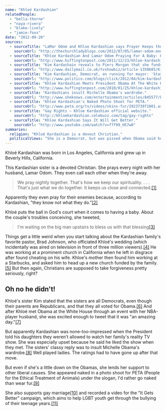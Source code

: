 ```yaml
---
name: "Khloé Kardashian"
relatedPeople:
  - "bella-thorne"
  - "naya-rivera"
  - "blake-lively"
  - "jamie-foxx"
date: "2012-09-20"
sources:
  - sourceTitle: "LaMar Odom and Khloe Kardashian says Prayer Keeps their Marriage in Check."
    sourceUrl: "http://thechurchladyblogs.com/2012/07/05/lamar-odom-and-khloe-kardashian-says-prayer-keeps-their-marriage-in-check-video/"
  - sourceTitle: "Khloe Kardashian And Lamar Odom Praying For A Baby: Have Their Prayers Been Answered?"
    sourceUrl: "http://www.huffingtonpost.com/2011/12/23/khloe-kardashian-lamar-odom-praying-for-a-baby_n_1167827.html"
  - sourceTitle: "Kim Kardashain reveals to Piers Morgan that she funds mother Kris' church."
    sourceUrl: "http://www.dailymail.co.uk/tvshowbiz/article-1350685/Kim-Kardashian-reveals-Piers-Morgan-funds-mother-Kris-church.html"
  - sourceTitle: "Kim Kardashian, Democrat, on running for mayor: 'Stay tuned.'"
    sourceUrl: "http://www.politico.com/blogs/click/2012/04/kim-kardashian-on-running-for-mayor-stay-tuned-121938.html"
  - sourceTitle: "Khloe Kardashian Meets President Obama At The White House."
    sourceUrl: "http://www.huffingtonpost.com/2010/01/25/khloe-kardashian-meets-pr_n_435987.html"
  - sourceTitle: "Kardashians insult Michelle Obama's wardrobe."
    sourceUrl: "http://www.sheknows.com/entertainment/articles/845577/kardashians-insult-michelle-obamas-wardrobe"
  - sourceTitle: "Khloe Kardashian's Naked Photo Shoot for PETA."
    sourceUrl: "http://www.peta.org/tv/videos/skins-fur/292373971001.aspx"
  - sourceTitle: "Gay Rights – Khloe Kardashian official website."
    sourceUrl: "http://khloekardashian.celebuzz.com/tag/gay-rights"
  - sourceTitle: "Khloe Kardashian Says It Will Get Better."
    sourceUrl: "http://www.youtube.com/watch?v=f7f99_HS7w8"
summaries:
  religion: "Khloé Kardashian is a devout Christian."
  politicalViews: "She is a Democrat, but was pissed when Obama said he wouldn't let his girls watch her show."
---
```


Khloé Kardashian was born in Los Angeles, California and grew up in Beverly Hills, California.

This Kardashian sister is a devoted Christian. She prays every night with her husband, Lamar Odom. They even call each other when they're away.

>We pray nightly together. That's how we keep our spirituality. . . . That's just what we do together. It keeps us close and connected.<a class="source-citation" href="#http%3A%2F%2Fthechurchladyblogs.com%2F2012%2F07%2F05%2Flamar-odom-and-khloe-kardashian-says-prayer-keeps-their-marriage-in-check-video%2F" title="LaMar Odom and Khloe Kardashian says Prayer Keeps their Marriage in Check.">[1]</a>

Apparently they even pray for their enemies because, according to Kardashian, "they know not what they do."<a class="source-citation" href="#http%3A%2F%2Fthechurchladyblogs.com%2F2012%2F07%2F05%2Flamar-odom-and-khloe-kardashian-says-prayer-keeps-their-marriage-in-check-video%2F" title="LaMar Odom and Khloe Kardashian says Prayer Keeps their Marriage in Check.">[2]</a>

Khloé puts the ball in God's court when it comes to having a baby. About the couple's troubles conceiving, she tweeted,

>I'm waiting on the big man upstairs to bless us with that blessing<a class="source-citation" href="#http%3A%2F%2Fwww.huffingtonpost.com%2F2011%2F12%2F23%2Fkhloe-kardashian-lamar-odom-praying-for-a-baby_n_1167827.html" title="Khloe Kardashian And Lamar Odom Praying For A Baby: Have Their Prayers Been Answered?">[3]</a>

Things get a little weird when you start talking about the Kardashian family's favorite pastor, Brad Johnson, who officiated Khloé's wedding (which incidentally was aired on television in front of three million viewers).<a class="source-citation" href="#http%3A%2F%2Fwww.dailymail.co.uk%2Ftvshowbiz%2Farticle-1350685%2FKim-Kardashian-reveals-Piers-Morgan-funds-mother-Kris-church.html" title="Kim Kardashain reveals to Piers Morgan that she funds mother Kris&apos; church.">[4]</a> He was working at a prominent church in California when he left in disgrace after found cheating on his wife. Khloe's mother then found him working at a Starbucks, and asked him to head up a new church funded by the family.<a class="source-citation" href="#http%3A%2F%2Fwww.dailymail.co.uk%2Ftvshowbiz%2Farticle-1350685%2FKim-Kardashian-reveals-Piers-Morgan-funds-mother-Kris-church.html" title="Kim Kardashain reveals to Piers Morgan that she funds mother Kris&apos; church.">[5]</a> But then again, Christians are supposed to take forgiveness pretty seriously, right?


## Oh no he didn't!

Khloé's sister Kim stated that the sisters are all Democrats, even though their parents are Republicans, and that they all voted for Obama.<a class="source-citation" href="#http%3A%2F%2Fwww.politico.com%2Fblogs%2Fclick%2F2012%2F04%2Fkim-kardashian-on-running-for-mayor-stay-tuned-121938.html" title="Kim Kardashian, Democrat, on running for mayor: &apos;Stay tuned.&apos;">[6]</a> And after Khloé met Obama at the White House through an event with her NBA-player husband, she was excited enough to tweet that it was "an amazing day."<a class="source-citation" href="#http%3A%2F%2Fwww.huffingtonpost.com%2F2010%2F01%2F25%2Fkhloe-kardashian-meets-pr_n_435987.html" title="Khloe Kardashian Meets President Obama At The White House.">[7]</a>

But apparently Kardashian was none-too-impressed when the President told his daughters they weren't allowed to watch her family's reality TV show. She was especially upset because he said he liked the show when they met. The sisters' classy reply was to insult Michelle Obama's wardrobe.<a class="source-citation" href="#http%3A%2F%2Fwww.sheknows.com%2Fentertainment%2Farticles%2F845577%2Fkardashians-insult-michelle-obamas-wardrobe" title="Kardashians insult Michelle Obama&apos;s wardrobe.">[8]</a> Well played ladies. The ratings had to have gone up after that move.

But even if she's a little down on the Obamas, she lends her support to other liberal causes. She appeared naked in a photo shoot for PETA (People for the Ethical Treatment of Animals) under the slogan, I'd rather go naked than wear fur.<a class="source-citation" href="#http%3A%2F%2Fwww.peta.org%2Ftv%2Fvideos%2Fskins-fur%2F292373971001.aspx" title="Khloe Kardashian&apos;s Naked Photo Shoot for PETA.">[9]</a>

She also supports gay marriage<a class="source-citation" href="#http%3A%2F%2Fkhloekardashian.celebuzz.com%2Ftag%2Fgay-rights" title="Gay Rights – Khloe Kardashian official website.">[10]</a> and recorded a video for the "It Gets Better" campaign, which aims to help LGBT youth get through the bullying of their teenage years.<a class="source-citation" href="#http%3A%2F%2Fwww.youtube.com%2Fwatch%3Fv%3Df7f99_HS7w8" title="Khloe Kardashian Says It Will Get Better.">[11]</a>